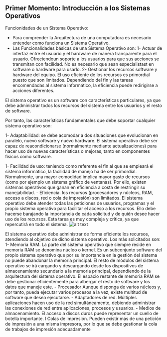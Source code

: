 ## Primer Momento: Introducción a los Sistemas Operativos
Funcionidades de un Sistema Operativo:

- Para comprender la Arquitectura de una computadora es necesario entender como funciona un Sistema Operativo.​
- Las Funcionalidades  básicas de una Sistema Operativo son:
  1- Actuar de interfaz entre el usuario y el hardware de manera transparente para el usuario. Ofreciendoun soporte a los usuarios para que sus acciones se transmitan con facilidad. No  es necesario  que  sean especialistast en  software o hardware para usarlo.
  2- Gestionar los recursos software y hardware del equipo. El uso eficiente de los recursos es primordial puesto que son limitados. Dependiendo del fin y las tareas encomendadas al sistema informático, la eficiencia puede redirigirse a acciones diferentes.  

El sistema operativo es un software con características particulares, ya que debe administrar todos los recursos del sistema entre los usuarios y el resto de software. 

Por tanto, las características fundamentales que debe soportar cualquier sistema operativo son:

1- Adaptabilidad: se debe acomodar a dos situaciones que evolucionan en paralelo, nuevo software y nuevo hardware. El sistema operativo debe ser capaz de reacondicionarse (normalmente mediante actualizaciones) para hacer uso de nuevas características o mejoras, tanto en componentes físicos como software.​

1- Facilidad de uso: teniendo como referente el fin al que se empleará el sistema informático, la facilidad de manejo ha de ser primordial. Normalmente, una mayor comodidad implica mayor gasto de recursos (como por ejemplo un sistema gráfico de ventanas). Por ello, existen sistemas operativos que ganan en eficiencia a costa de restringir su manejabilidad.
    - Eficiencia. los recursos (procesadores y núcleos, RAM, acceso a discos, red o cola de impresión) son limitados. El sistema operativo debe atender todas las peticiones de usuarios, programas y el propio sistema operativo para facilitar el acceso a los recursos. Ello debe hacerse barajando la importancia de cada solicitud y de quién desee hacer uso de los recursos. Esta tarea es muy compleja y crítica, ya que repercutirá en todo el sistema​​.
        ![alt text](image.png)
    
El sistema operativo debe administrar de forma eficiente los recursos, atendiendo al objetivo de dicho sistema operativo. 
Los más solicitados son:
1- Memoria RAM. La parte del sistema operativo que siempre reside en memoria RAM se denomina núcleo o kernel. Es un subconjunto software del propio sistema operativo que por su importancia en la gestión del sistema no puede abandonar la memoria principal. El resto de módulos del sistema operativo se irá cargando y descargando desde los dispositivos de almacenamiento secundario a la memoria principal, dependiendo de la arquitectura del sistema operativo. El espacio restante de memoria RAM se debe gestionar eficientemente para albergar el resto de software y los datos que maneje este.
    - Procesador Aunque disponga de varios núcleos y, por tanto, pueda ejecutar varios procesos a la vez, existe multitud de software que desea ejecutarse.
    - Adaptadores de red. Múltiples aplicaciones hacen uso de la red simultáneamente, debiendo administrar las conexiones de red entre aplicaciones, procesos y usuarios.
    - Medios de almacenamiento. El acceso a discos duros puede representar un cuello de botella importante. l Colas de impresión. Pueden existir más de una petición de impresión a una misma impresora, por lo que se debe gestionar la cola de trabajos de impresión adecuadamente

